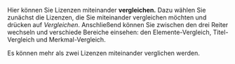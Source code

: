 Hier können Sie Lizenzen miteinander **vergleichen.**
Dazu wählen Sie zunächst die Lizenzen, die Sie miteinander vergleichen möchten und drücken auf *Vergleichen*.
Anschließend können Sie zwischen den drei Reiter wechseln und verschiede Bereiche einsehen: den Elemente-Vergleich, Titel-Vergleich und Merkmal-Vergleich.

Es können mehr als zwei Lizenzen miteinander verglichen werden. 
